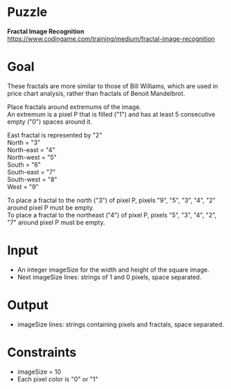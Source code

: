 # Puzzle
**Fractal Image Recognition** https://www.codingame.com/training/medium/fractal-image-recognition

# Goal
These fractals are more similar to those of Bill Williams, which are used in price chart analysis, rather than fractals of Benoit Mandelbrot.

Place fractals around extremums of the image.  
An extremum is a pixel P that is filled ("1") and has at least 5 consecutive empty ("0") spaces around it.

East fractal is represented by "2"  
North = "3"  
North-east = "4"  
North-west = "5"  
South = "6"  
South-east = "7"  
South-west = "8"  
West = "9"  

To place a fractal to the north ("3") of pixel P, pixels "9", "5", "3", "4", "2" around pixel P must be empty.  
To place a fractal to the northeast ("4") of pixel P, pixels "5", "3", "4", "2", "7" around pixel P must be empty.

# Input
* An integer imageSize for the width and height of the square image.
* Next imageSize lines: strings of 1 and 0 pixels, space separated.

# Output
* imageSize lines: strings containing pixels and fractals, space separated.

# Constraints
* imageSize = 10
* Each pixel color is "0" or "1"
